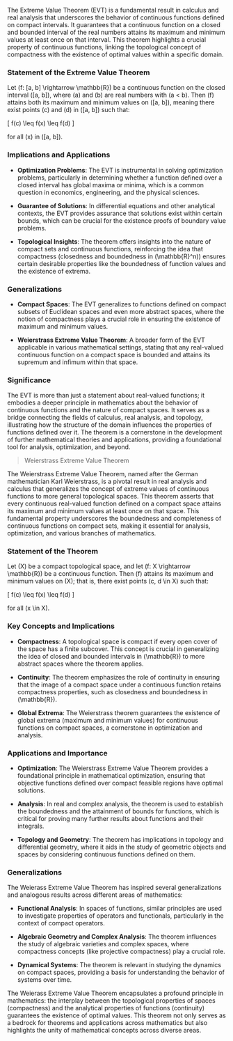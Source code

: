The Extreme Value Theorem (EVT) is a fundamental result in calculus and real analysis that underscores the behavior of continuous functions defined on compact intervals. It guarantees that a continuous function on a closed and bounded interval of the real numbers attains its maximum and minimum values at least once on that interval. This theorem highlights a crucial property of continuous functions, linking the topological concept of compactness with the existence of optimal values within a specific domain.

### Statement of the Extreme Value Theorem

Let \(f: [a, b] \rightarrow \mathbb{R}\) be a continuous function on the closed interval \([a, b]\), where \(a\) and \(b\) are real numbers with \(a < b\). Then \(f\) attains both its maximum and minimum values on \([a, b]\), meaning there exist points \(c\) and \(d\) in \([a, b]\) such that:

\[ f(c) \leq f(x) \leq f(d) \]

for all \(x\) in \([a, b]\).

### Implications and Applications

- **Optimization Problems**: The EVT is instrumental in solving optimization problems, particularly in determining whether a function defined over a closed interval has global maxima or minima, which is a common question in economics, engineering, and the physical sciences.

- **Guarantee of Solutions**: In differential equations and other analytical contexts, the EVT provides assurance that solutions exist within certain bounds, which can be crucial for the existence proofs of boundary value problems.

- **Topological Insights**: The theorem offers insights into the nature of compact sets and continuous functions, reinforcing the idea that compactness (closedness and boundedness in \(\mathbb{R}^n\)) ensures certain desirable properties like the boundedness of function values and the existence of extrema.

### Generalizations

- **Compact Spaces**: The EVT generalizes to functions defined on compact subsets of Euclidean spaces and even more abstract spaces, where the notion of compactness plays a crucial role in ensuring the existence of maximum and minimum values.

- **Weierstrass Extreme Value Theorem**: A broader form of the EVT applicable in various mathematical settings, stating that any real-valued continuous function on a compact space is bounded and attains its supremum and infimum within that space.

### Significance

The EVT is more than just a statement about real-valued functions; it embodies a deeper principle in mathematics about the behavior of continuous functions and the nature of compact spaces. It serves as a bridge connecting the fields of calculus, real analysis, and topology, illustrating how the structure of the domain influences the properties of functions defined over it. The theorem is a cornerstone in the development of further mathematical theories and applications, providing a foundational tool for analysis, optimization, and beyond.

>Weierstrass Extreme Value Theorem

The Weierstrass Extreme Value Theorem, named after the German mathematician Karl Weierstrass, is a pivotal result in real analysis and calculus that generalizes the concept of extreme values of continuous functions to more general topological spaces. This theorem asserts that every continuous real-valued function defined on a compact space attains its maximum and minimum values at least once on that space. This fundamental property underscores the boundedness and completeness of continuous functions on compact sets, making it essential for analysis, optimization, and various branches of mathematics.

### Statement of the Theorem

Let \(X\) be a compact topological space, and let \(f: X \rightarrow \mathbb{R}\) be a continuous function. Then \(f\) attains its maximum and minimum values on \(X\); that is, there exist points \(c, d \in X\) such that:

\[ f(c) \leq f(x) \leq f(d) \]

for all \(x \in X\).

### Key Concepts and Implications

- **Compactness**: A topological space is compact if every open cover of the space has a finite subcover. This concept is crucial in generalizing the idea of closed and bounded intervals in \(\mathbb{R}\) to more abstract spaces where the theorem applies.

- **Continuity**: The theorem emphasizes the role of continuity in ensuring that the image of a compact space under a continuous function retains compactness properties, such as closedness and boundedness in \(\mathbb{R}\).

- **Global Extrema**: The Weierstrass theorem guarantees the existence of global extrema (maximum and minimum values) for continuous functions on compact spaces, a cornerstone in optimization and analysis.

### Applications and Importance

- **Optimization**: The Weierstrass Extreme Value Theorem provides a foundational principle in mathematical optimization, ensuring that objective functions defined over compact feasible regions have optimal solutions.

- **Analysis**: In real and complex analysis, the theorem is used to establish the boundedness and the attainment of bounds for functions, which is critical for proving many further results about functions and their integrals.

- **Topology and Geometry**: The theorem has implications in topology and differential geometry, where it aids in the study of geometric objects and spaces by considering continuous functions defined on them.

### Generalizations

The Weierass Extreme Value Theorem has inspired several generalizations and analogous results across different areas of mathematics:

- **Functional Analysis**: In spaces of functions, similar principles are used to investigate properties of operators and functionals, particularly in the context of compact operators.

- **Algebraic Geometry and Complex Analysis**: The theorem influences the study of algebraic varieties and complex spaces, where compactness concepts (like projective compactness) play a crucial role.

- **Dynamical Systems**: The theorem is relevant in studying the dynamics on compact spaces, providing a basis for understanding the behavior of systems over time.

The Weierass Extreme Value Theorem encapsulates a profound principle in mathematics: the interplay between the topological properties of spaces (compactness) and the analytical properties of functions (continuity) guarantees the existence of optimal values. This theorem not only serves as a bedrock for theorems and applications across mathematics but also highlights the unity of mathematical concepts across diverse areas.